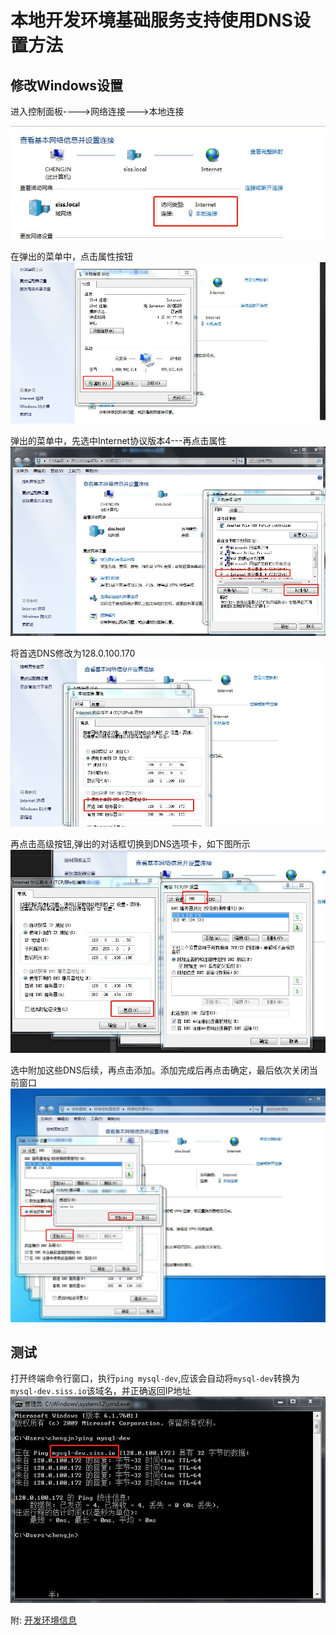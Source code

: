 # 本地开发环境基础服务支持使用DNS设置方法

## 修改Windows设置

进入控制面板---->网络连接--->本地连接

![网络连接](img/network.jpg)

在弹出的菜单中，点击属性按钮
![属性](img/proper.jpg)

弹出的菜单中，先选中Internet协议版本4---再点击属性
![ipv4属性](img/ipv4.jpg)

将首选DNS修改为128.0.100.170
![dns](img/dns.jpg)

再点击高级按钮,弹出的对话框切换到DNS选项卡，如下图所示
![高级](img/adv.jpg)

选中附加这些DNS后续，再点击添加。添加完成后再点击确定，最后依次关闭当前窗口
![添加默认搜索域](img/add.jpg)

## 测试

打开终端命令行窗口，执行`ping mysql-dev`,应该会自动将`mysql-dev`转换为`mysql-dev.siss.io`该域名，并正确返回IP地址
![ping](img/ping.jpg)

附:
[开发环境信息](../serviceinfo/dev.md)
